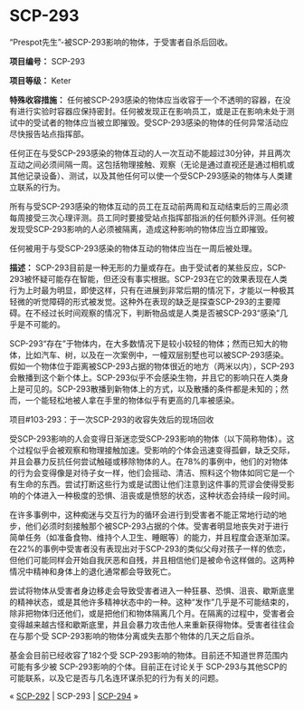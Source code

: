 # SCP-293
                        




“Prespot先生”-被SCP-293影响的物体，于受害者自杀后回收。



**项目编号：** SCP-293

**项目等级：** Keter

**特殊收容措施：** 任何被SCP-293感染的物体应当收容于一个不透明的容器，在没有进行实验时容器应保持密封。任何被发现正在影响员工，或是正在影响未处于测试中的受试者的物体应当被立即摧毁。受SCP-293感染的物体的任何异常活动应尽快报告站点指挥部。

任何正在与受SCP-293感染的物体互动的人一次互动不能超过30分钟，并且两次互动之间必须间隔一周。这包括物理接触、观察（无论是通过直视还是通过相机或其他记录设备）、测试，以及其他任何可以使一个受SCP-293感染的物体与人类建立联系的行为。

所有与受SCP-293感染的物体互动的员工在互动前两周和互动结束后的三周必须每周接受三次心理评测。员工同时要接受站点指挥部指派的任何额外评测。任何被发现受SCP-293影响的人必须被隔离，造成这种影响的物体应当立即摧毁。

任何被用于与受SCP-293感染的物体互动的物体应当在一周后被处理。

**描述：** SCP-293目前是一种无形的力量或存在。由于受试者的某些反应，SCP-293被怀疑可能存在智能，但还没有事实根据。SCP-293在它的效果表现在人类行为上时最为明显，即使这样，只有在进展到非常后期的情况下，才能以一种极其轻微的听觉障碍的形式被发觉。这种外在表现的缺乏是探查SCP-293的主要障碍。在不经过长时间观察的情况下，判断物品或是人类是否被SCP-293“感染”几乎是不可能的。

SCP-293“存在”于物体内，在大多数情况下是较小较轻的物体；然而已知大的物体，比如汽车、树，以及在一次案例中，一幢双层别墅也可以被SCP-293感染。假如一个物体位于距离被SCP-293占据的物体很近的地方（两米以内），SCP-293会散播到这个新个体上。SCP-293似乎不会感染生物，并且它的影响只在人类身上是可见的。SCP-293散播到新物体上的方式，以及散播的条件都是未知的；然而，一个能轻松地被人拿在手里的物体似乎有更高的几率被感染。



项目#103-293：于一次SCP-293的收容失效后的现场回收



受SCP-293影响的人会变得日渐迷恋受SCP-293影响的物体（以下简称物体）。这个过程似乎会被观察和物理接触加速。受影响的个体会迅速变得孤僻，缺乏交际，并且会暴力反抗任何尝试触碰或移除物体的人。在78%的事例中，他们的对物体的行为会变得像是对待子女一样，他们会摇动、清洁、照料这个物体如同它是一个有生命的东西。尝试打断这些行为或是试图让他们注意到这件事的荒谬会使得受影响的个体进入一种极度的恐惧、沮丧或是愤怒的状态，这种状态会持续一段时间。

在许多事例中，这种痴迷与交互行为的循环会进行到受害者不能正常地行动的地步，他们必须时刻接触那个被SCP-293占据的个体。受害者明显地丧失对于进行简单任务（如准备食物、维持个人卫生、睡眠等）的能力，并且程度会逐渐加深。在22%的事例中受害者没有表现出对于SCP-293的类似父母对孩子一样的依恋，但他们可能同样会开始自我厌恶和自残，并且相信他们是被命令这样做的。这两种情况中精神和身体上的退化通常都会导致死亡。

尝试将物体从受害者身边移走会导致受害者进入一种狂暴、恐惧、沮丧、歇斯底里的精神状态，或是其他许多精神状态中的一种。这种“发作”几乎是不可能结束的，除非把物体归还他们，或是把他们和物体隔离几个月。在隔离的过程中，受害者会变得越来越古怪和歇斯底里，并且会暴力攻击他人来重新获得物体。受害者往往会在与那个受 SCP-293影响的物体分离或失去那个物体的几天之后自杀。

基金会目前已经收容了182个受 SCP-293影响的物体。目前还不知道世界范围内可能有多少被 SCP-293影响的个体。目前正在讨论关于 SCP-293与其他SCP的可能联系，以及它是否与几名连环谋杀犯的行为有关的问题。



« [SCP-292](/scp-292) | SCP-293 | [SCP-294](/scp-294) »





                    